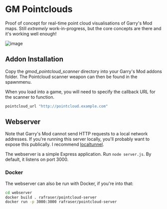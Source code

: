 # GM Pointclouds

Proof of concept for real-time point cloud visualisations of Garry's Mod maps. Still *extremely* work-in-progress, but the core concepts are there and it's working well enough!

![image](https://user-images.githubusercontent.com/6502927/182530756-0b52de70-c493-4e04-a213-35dce25cd742.png)


## Addon Installation

Copy the *gmod_pointcloud_scanner* directory into your Garry's Mod addons folder. The Pointcloud scanner weapon can then be found in the spawnmenu.

When you load into a game, you will need to specify the callback URL for the scanner to function.

```bash
pointcloud_url "http://pointcloud.example.com"
```

## Webserver

Note that Garry's Mod cannot send HTTP requests to a local network addresses. If you're running this server locally, you'll probably want to expose this publically. I recommend [localtunnel](https://github.com/localtunnel/localtunnel).

The webserver is a simple Express application. Run `node server.js`. By default, it listens on port 3000.

### Docker

The webserver can also be run with Docker, if you're into that:

```bash
cd webserver
docker build . rafraser/pointcloud-server 
docker run -p 3000:3000 rafraser/pointcloud-server
```
